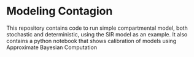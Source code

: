 # Modeling Contagion

This repository contains code to run simple compartmental model, both stochastic and deterministic, using the SIR model as an example. It also contains a python notebook that shows calibration of models using Approximate Bayesian Computation
